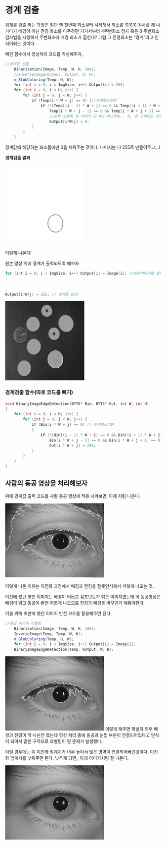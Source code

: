 # 경계 검출

경계를 검출 하는 과정은 일단 맨 첫번째 화소부터 시작해서 화소를 쭉쭉쭉 검사를 해 나가다가 배경이 아닌 전경 화소를 마주하면 거기서부터 4주변화소 검사 혹은 8 주변화소 검사법을 시행해서 주변화소에 배경 화소가 잡힌다? 그럼 그 전경화소는 “경계”라고 인식이되는 것이다.

메인 함수에서 영상처리 코드를 작성해주자,

```cpp
//경계값 검출
	Binarization(Image, Temp, W, H, 100);
	//InverseImage(Output, Output, W, H);
	m_BlobColoring(Temp, H, W);
	for (int i = 0; i < ImgSize; i++) Output[i] = 255;
	for (int i = 0; i < H; i++) {
		for (int j = 0; j < W; j++) {
			if (Temp[i * W + j] == 0) {//전경화소라면
				if (!(Temp[(i - 1) * W + j] == 0 && Temp[(i + 1) * W + j] == 0 &&
					Temp[i * W + j - 1] == 0 && Temp[i * W + j + 1] == 0))
					//왼쪽 오른쪽 위 아래가 다 0이 아니라면.. 즉, 한 곳이라도 전경화소가 아닌 화소가 포함되어있다면
					Output[i*W+j] = 0;
			}
		}
	}
```

경계값에 해당하는 화소들에만 0을 채워주는 것이다. 나머지는 다 255로 만들어주고,,.!

**경계검출 결과**

<img src="./img/경계1.png">

이렇게 나온다!

원본 영상 위에 경계가 출력되도록 해보자

```cpp
for (int i = 0; i < ImgSize; i++) Output[i] = Image[i]; //원본이미지를 넣어주기
.
.
.
Output[i*W+j] = 255; // 경계를 밝게
```

<img src="./img/경계2.png">

### 경계검출 함수(따로 코드를 빼기)

```cpp
void BinaryImageEdgeDetection(BYTE* Bin, BYTE* Out, int W, int H)
{
	for (int i = 0; i < H; i++) {
		for (int j = 0; j < W; j++) {
			if (Bin[i * W + j] == 0) // 전경화소라면
			{
				if (!(Bin[(i - 1) * W + j] == 0 && Bin[(i + 1) * W + j] == 0 &&
					Bin[i * W + j - 1] == 0 && Bin[i * W + j + 1] == 0)) // 4방향 화소 중 하나라도 전경이 아니라면
					Out[i * W + j] = 255;
			}
		}
	}
}
```

## 사람의 동공 영상을 처리해보자

위에 경계값 출력 코드를 사람 동공 영상에 적용 시켜보면, 아래 처럼 나온다.

<img src="./img/경계3.png">

이렇게 나온 이유는 이진화 과정에서 배경과 전경을 잘못인식해서 저렇게 나오는 것.

이전에 썼던 코인 이미지는 배경이 어둡고 컴포넌트가 밝은 이미지였는데 이 동공영상은 배경이 밝고 동공이 완전 어둡게 나오므로 전경과 배경을 바꾸던가 해줘야한다.

이를 위해 초반에 했던 이미지 반전 코드를 활용해주면 된다.

```cpp
//동공 이미지 라벨링
	Binarization(Image, Temp, W, H, 100);
	InverseImage(Temp, Temp, W, H);
	m_BlobColoring(Temp, H, W);
	for (int i = 0; i < ImgSize; i++) Output[i] = Image[i];
	BinaryImageEdgeDetection(Temp, Output, W, H);
```

<img src="./img/경계4.png">
이렇게 해주면 확실히 외부 배경과 전경이 딱 나뉜건 했는데 영상 처리 중에 동공과 눈썹 부분이 연결되어있다고 인식이 되어서 같은 구역으로 라벨링이 된 문제가 발생했다.

이럴 경우에는 이 이진화 임계치가 너무 높아서 많은 영역이 연결되어버린것이다. 이진화 임계치를 낮춰주면 된다. 낮추게 되면,, 아래 이미지처럼 잘 나온다.

<img src="./img/경계5.png">